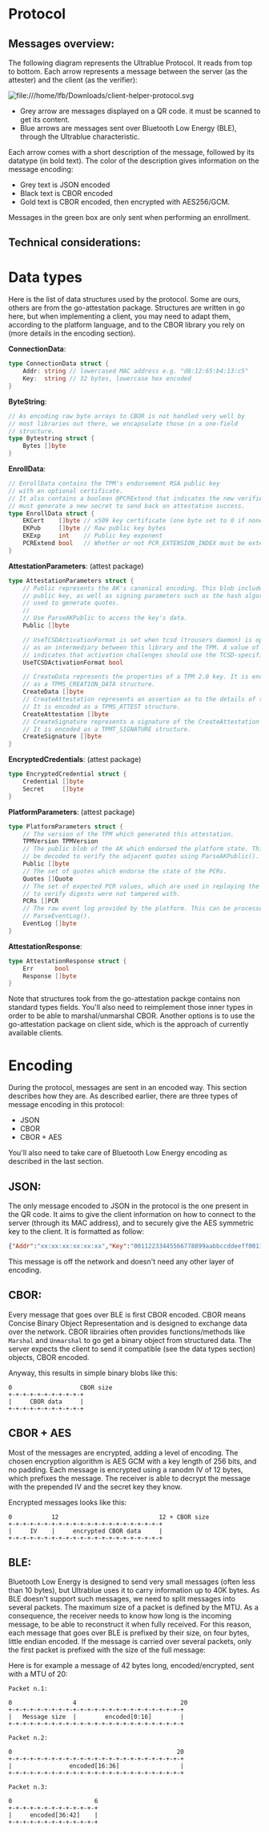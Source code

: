 # Protocol

## Messages overview:

The following diagram represents the Ultrablue Protocol. It reads from top to bottom. Each arrow represents a message between the server (as the attester) and the client (as the verifier):

![file:///home/lfb/Downloads/client-helper-protocol.svg]()

- Grey arrow are messages displayed on a QR code. it must be scanned to get its content.
- Blue arrows are messages sent over Bluetooth Low Energy (BLE), through the Ultrablue characteristic.

Each arrow comes with a short description of the message, followed by its datatype (in bold text). The color of the description gives information on the message encoding:
- Grey text is JSON encoded
- Black text is CBOR encoded
- Gold text is CBOR encoded, then encrypted with AES256/GCM.

Messages in the green box are only sent when performing an enrollment.

## Technical considerations:



# Data types

Here is the list of data structures used by the protocol. Some are ours, others are from the go-attestation package. Structures are written in go here, but when implementing a client, you may need to adapt them, according to the platform language, and to the CBOR library you rely on (more details in the encoding section).

**ConnectionData**:
```go
type ConnectionData struct {
	Addr: string // lowercased MAC address e.g. "d8:12:65:b4:13:c5"
	Key:  string // 32 bytes, lowercase hex encoded
}
```

**ByteString**:
```go
// As encoding raw byte arrays to CBOR is not handled very well by
// most libraries out there, we encapsulate those in a one-field
// structure.
type Bytestring struct {
	Bytes []byte
}
```

**EnrollData**:
```go
// EnrollData contains the TPM's endorsement RSA public key
// with an optional certificate.
// It also contains a boolean @PCRExtend that indicates the new verifier
// must generate a new secret to send back on attestation success.
type EnrollData struct {
	EKCert    []byte // x509 key certificate (one byte set to 0 if none)
	EKPub     []byte // Raw public key bytes
	EKExp     int    // Public key exponent
	PCRExtend bool   // Whether or not PCR_EXTENSION_INDEX must be extended on attestation success
}
```

**AttestationParameters**: (attest package)
```go
type AttestationParameters struct {
    // Public represents the AK's canonical encoding. This blob includes the
  	// public key, as well as signing parameters such as the hash algorithm
    // used to generate quotes.
    //
    // Use ParseAKPublic to access the key's data.
    Public []byte

    // UseTCSDActivationFormat is set when tcsd (trousers daemon) is operating
    // as an intermediary between this library and the TPM. A value of true
    // indicates that activation challenges should use the TCSD-specific format.
    UseTCSDActivationFormat bool

    // CreateData represents the properties of a TPM 2.0 key. It is encoded
    // as a TPMS_CREATION_DATA structure.
    CreateData []byte
    // CreateAttestation represents an assertion as to the details of the key.
    // It is encoded as a TPMS_ATTEST structure.
    CreateAttestation []byte
    // CreateSignature represents a signature of the CreateAttestation structure.
    // It is encoded as a TPMT_SIGNATURE structure.
    CreateSignature []byte
}
```
**EncryptedCredentials**: (attest package)

```go
type EncryptedCredential struct {
    Credential []byte
    Secret     []byte
}

```
**PlatformParameters**: (attest package)
```go
type PlatformParameters struct {
    // The version of the TPM which generated this attestation.
    TPMVersion TPMVersion
    // The public blob of the AK which endorsed the platform state. This can
    // be decoded to verify the adjacent quotes using ParseAKPublic().
    Public []byte
    // The set of quotes which endorse the state of the PCRs.
    Quotes []Quote
    // The set of expected PCR values, which are used in replaying the event log
    // to verify digests were not tampered with.
    PCRs []PCR
    // The raw event log provided by the platform. This can be processed with
    // ParseEventLog().
    EventLog []byte
}
```
**AttestationResponse**:
```go
type AttestationResponse struct {
    Err      bool
    Response []byte
}
```

Note that structures took from the go-attestation packge contains non standard types fields. You'll also need to reimplement those inner types in order to be able to marshal/unmarshal CBOR.
Another options is to use the go-attestation package on client side, which is the approach of currently available clients.

# Encoding

During the protocol, messages are sent in an encoded way. This section describes how they are.
As described earlier, there are three types of message encoding in this protocol:
- JSON
- CBOR
- CBOR + AES

You'll also need to take care of Bluetooth Low Energy encoding as described in the last section.

## JSON:

The only message encoded to JSON in the protocol is the one present in the QR code. It aims to give the client information on how to connect to the server (through its MAC address), and to securely give the AES symmetric key to the client. It is formatted as follow:
```json
{"Addr":"xx:xx:xx:xx:xx:xx","Key":"00112233445566778899aabbccddeeff00112233445566778899aabbccddeeff"}
```
This message is off the network and doesn't need any other layer of encoding.

## CBOR:

Every message that goes over BLE is first CBOR encoded. CBOR means Concise Binary Object Representation and is designed to exchange data over the network.
CBOR librairies often provides functions/methods like `Marshal` and `Unmarshal` to go get a binary object from structured data.
The server expects the client to send it compatible (see the data types section) objects, CBOR encoded.

Anyway, this results in simple binary blobs like this:

```
0                   CBOR size
+-+-+-+-+-+-+-+-+-+-+
|     CBOR data     |
+-+-+-+-+-+-+-+-+-+-+
```

## CBOR + AES

Most of the messages are encrypted, adding a level of encoding. The chosen encryption algorithm is AES GCM with a key length of 256 bits, and no padding. Each message is encrypted using a ranodm IV of 12 bytes, which prefixes the message. The receiver is able to decrypt the message with the prepended IV and the secret key they know.

Encrypted messages looks like this:
```
0           12                            12 + CBOR size
+-+-+-+-+-+-+-+-+-+-+-+-+-+-+-+-+-+-+-+-+-+
|     IV    |     encrypted CBOR data     |
+-+-+-+-+-+-+-+-+-+-+-+-+-+-+-+-+-+-+-+-+-+
```

## BLE:

Bluetooth Low Energy is designed to send very small messages (often less than 10 bytes), but Ultrablue uses it to carry information up to 40K bytes. As BLE doesn't support such messages, we need to split messages into several packets. The maximum size of a packet is defined by the MTU. As a consequence, the receiver needs to know how long is the incoming message, to be able to reconstruct it when fully received. For this reason, each message that goes over BLE is prefixed by their size, on four bytes, little endian encoded. If the message is carried over several packets, only the first packet is prefixed with the size of the full message:

Here is for example a message of 42 bytes long, encoded/encrypted, sent with a MTU of 20:
```
Packet n.1:

0                 4                             20
+-+-+-+-+-+-+-+-+-+-+-+-+-+-+-+-+-+-+-+-+-+-+-+-+
|   Message size  |        encoded[0:16]        |
+-+-+-+-+-+-+-+-+-+-+-+-+-+-+-+-+-+-+-+-+-+-+-+-+

Packet n.2:

0                                              20
+-+-+-+-+-+-+-+-+-+-+-+-+-+-+-+-+-+-+-+-+-+-+-+-+
|                encoded[16:36]                 |
+-+-+-+-+-+-+-+-+-+-+-+-+-+-+-+-+-+-+-+-+-+-+-+-+

Packet n.3:

0                       6
+-+-+-+-+-+-+-+-+-+-+-+-+
|     encoded[36:42]    |
+-+-+-+-+-+-+-+-+-+-+-+-+
```

